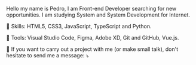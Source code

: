 Hello my name is Pedro, I am Front-end Developer searching for new opportunities.
I am studying System and System Development for Internet.

🦄 Skills: HTML5, CSS3, JavaScript, TypeScript and Python.

💼 Tools: Visual Studio Code, Figma, Adobe XD, Git and GitHub, Vue.js.

💌 If you want to carry out a project with me (or make small talk), don't hesitate to send me a message: ⤵️
